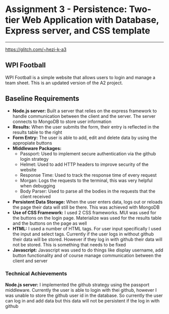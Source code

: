 # Assignment 3 - Persistence: Two-tier Web Application with Database, Express server, and CSS template
---

https://glitch.com/~hezi-k-a3

## WPI Football

WPI Football is a simple website that allows users to login and manage a team sheet. This is an updated version of the A2 project. 

## Baseline Requirements

- **Node.js server:** Built a server that relies on the express framework to handle communication between the client and the server. The server connects to MongoDB to store user information
- **Results:** When the user submits the form, their entry is reflected in the results table to the right
- **Form Entry:** The user is able to add, edit and delete data by using the appropiate buttons 
- **Middleware Packages:**
  * Passport: Used to implement secure authentication via the github login strategy
  * Helmet: Used to add HTTP headers to improve security of the website
  * Response Time: Used to track the response time of every request
  * Morgan: Logs the requests to the terminal, this was very helpful when debugging
  * Body Parser: Used to parse all the bodies in the requests that the client received
- **Persistent Data Storage:** When the user enters data, logs out or reloads the page their data will still be there. This was achieved with MongoDB
- **Use of CSS Framework:** I used 2 CSS frameworks. MUI was used for the buttons on the login page. Materialize was used for the results table and the buttons on the page as well
- **HTML:** I used a number of HTML tags. For user input specifically I used the input and select tags. Currently if the user logs in without github their data will be stored. However if they log in with 
github their data will not be stored. This is something that needs to be fixed
- **Javascript:** Javascript was used to do things like display username, add button functionality and of course manage communication between the client and server

### Technical Achievements

**Node.js server:** I implemented the github strategy using the passport middleware. Currently the user is able to login with thei github, however I was unable to store the github user id in the
database. So currently the user can log in and add data but this data will not be persistent if the log in with github


